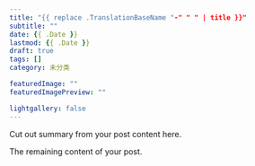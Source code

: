 ```yaml
---
title: "{{ replace .TranslationBaseName "-" " " | title }}"
subtitle: ""
date: {{ .Date }}
lastmod: {{ .Date }}
draft: true
tags: []
category: 未分类

featuredImage: ""
featuredImagePreview: ""

lightgallery: false
---
```


Cut out summary from your post content here.

<!--more-->

The remaining content of your post.
